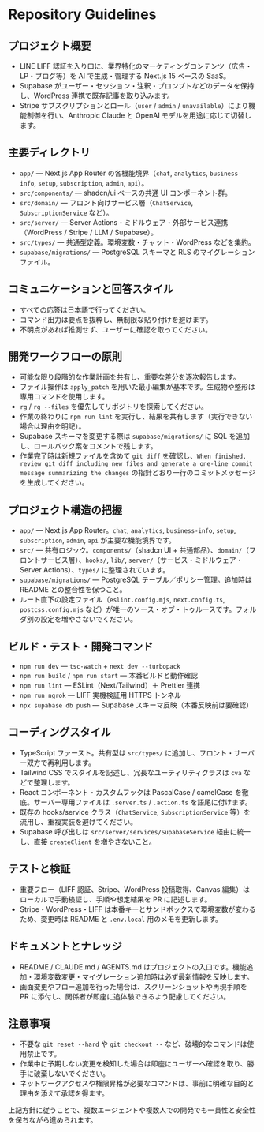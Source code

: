 # Repository Guidelines

## プロジェクト概要

- LINE LIFF 認証を入り口に、業界特化のマーケティングコンテンツ（広告・LP・ブログ等）を AI で生成・管理する Next.js 15 ベースの SaaS。
- Supabase がユーザー・セッション・注釈・プロンプトなどのデータを保持し、WordPress 連携で既存記事を取り込みます。
- Stripe サブスクリプションとロール（`user` / `admin` / `unavailable`）により機能制御を行い、Anthropic Claude と OpenAI モデルを用途に応じて切替します。

## 主要ディレクトリ

- `app/` — Next.js App Router の各機能境界（`chat`, `analytics`, `business-info`, `setup`, `subscription`, `admin`, `api`）。
- `src/components/` — shadcn/ui ベースの共通 UI コンポーネント群。
- `src/domain/` — フロント向けサービス層（`ChatService`, `SubscriptionService` など）。
- `src/server/` — Server Actions・ミドルウェア・外部サービス連携（WordPress / Stripe / LLM / Supabase）。
- `src/types/` — 共通型定義。環境変数・チャット・WordPress などを集約。
- `supabase/migrations/` — PostgreSQL スキーマと RLS のマイグレーションファイル。

## コミュニケーションと回答スタイル

- すべての応答は日本語で行ってください。
- コマンド出力は要点を抜粋し、無制限な貼り付けを避けます。
- 不明点があれば推測せず、ユーザーに確認を取ってください。

## 開発ワークフローの原則

- 可能な限り段階的な作業計画を共有し、重要な差分を逐次報告します。
- ファイル操作は `apply_patch` を用いた最小編集が基本です。生成物や整形は専用コマンドを使用します。
- `rg` / `rg --files` を優先してリポジトリを探索してください。
- 作業の終わりに `npm run lint` を実行し、結果を共有します（実行できない場合は理由を明記）。
- Supabase スキーマを変更する際は `supabase/migrations/` に SQL を追加し、ロールバック案をコメントで残します。
- 作業完了時は新規ファイルを含めて `git diff` を確認し、`When finished, review git diff including new files and generate a one-line commit message summarizing the changes` の指針どおり一行のコミットメッセージを生成してください。

## プロジェクト構造の把握

- `app/` ― Next.js App Router。`chat`, `analytics`, `business-info`, `setup`, `subscription`, `admin`, `api` が主要な機能境界です。
- `src/` ― 共有ロジック。`components/`（shadcn UI + 共通部品）、`domain/`（フロントサービス層）、`hooks/`, `lib/`, `server/`（サービス・ミドルウェア・Server Actions）、`types/` に整理されています。
- `supabase/migrations/` ― PostgreSQL テーブル／ポリシー管理。追加時は README との整合性を保つこと。
- ルート直下の設定ファイル（`eslint.config.mjs`, `next.config.ts`, `postcss.config.mjs` など）が唯一のソース・オブ・トゥルースです。フォルダ別の設定を増やさないでください。

## ビルド・テスト・開発コマンド

- `npm run dev` ― `tsc-watch` + `next dev --turbopack`
- `npm run build` / `npm run start` ― 本番ビルドと動作確認
- `npm run lint` ― ESLint（Next/Tailwind）＋ Prettier 連携
- `npm run ngrok` ― LIFF 実機検証用 HTTPS トンネル
- `npx supabase db push` ― Supabase スキーマ反映（本番反映前は要確認）

## コーディングスタイル

- TypeScript ファースト。共有型は `src/types/` に追加し、フロント・サーバー双方で再利用します。
- Tailwind CSS でスタイルを記述し、冗長なユーティリティクラスは `cva` などで整理します。
- React コンポーネント・カスタムフックは PascalCase / camelCase を徹底。サーバー専用ファイルは `.server.ts` / `.action.ts` を語尾に付けます。
- 既存の hooks/service クラス（`ChatService`, `SubscriptionService` 等）を流用し、重複実装を避けてください。
- Supabase 呼び出しは `src/server/services/SupabaseService` 経由に統一し、直接 `createClient` を増やさないこと。

## テストと検証

- 重要フロー（LIFF 認証、Stripe、WordPress 投稿取得、Canvas 編集）はローカルで手動検証し、手順や想定結果を PR に記述します。
- Stripe・WordPress・LIFF は本番キーとサンドボックスで環境変数が変わるため、変更時は README と `.env.local` 用のメモを更新します。

## ドキュメントとナレッジ

- README / CLAUDE.md / AGENTS.md はプロジェクトの入口です。機能追加・環境変数変更・マイグレーション追加時は必ず最新情報を反映します。
- 画面変更やフロー追加を行った場合は、スクリーンショットや再現手順を PR に添付し、関係者が即座に追体験できるよう配慮してください。

## 注意事項

- 不要な `git reset --hard` や `git checkout --` など、破壊的なコマンドは使用禁止です。
- 作業中に予期しない変更を検知した場合は即座にユーザーへ確認を取り、勝手に破棄しないでください。
- ネットワークアクセスや権限昇格が必要なコマンドは、事前に明確な目的と理由を添えて承認を得ます。

上記方針に従うことで、複数エージェントや複数人での開発でも一貫性と安全性を保ちながら進められます。
